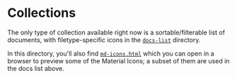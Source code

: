 # Collections

The only type of collection available right now is a sortable/filterable list of
documents, with filetype-specific icons in the [`docs-list`](docs-list/#readme)
directory.

In this directory, you'll also find [`md-icons.html`](md-icons.html) which you
can open in a browser to preview some of the Material Icons; a subset of them
are used in the docs list above.
